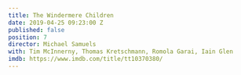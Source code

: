 ```yaml
---
title: The Windermere Children
date: 2019-04-25 09:23:00 Z
published: false
position: 7
director: Michael Samuels
with: Tim McInnerny, Thomas Kretschmann, Romola Garai, Iain Glen
imdb: https://www.imdb.com/title/tt10370380/
---
```



